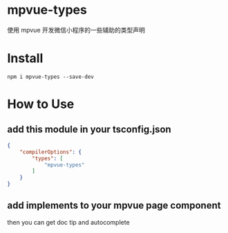 # mpvue-types 
使用 mpvue 开发微信小程序的一些辅助的类型声明

# Install

```
npm i mpvue-types --save-dev
```

# How to Use

## add this module in your tsconfig.json

```json
{
	"compilerOptions": {
		"types": [
			"mpvue-types"
		]
	}
}
```

## add implements to your mpvue page component 

then you can get doc tip and autocomplete
